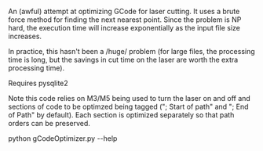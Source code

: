 An (awful) attempt at optimizing GCode for laser cutting.  It uses a brute force
method for finding the next nearest point.  Since the problem is NP hard, the 
execution time will increase exponentially as the input file size increases.

In practice, this hasn't been a /huge/ problem (for large files, the processing
time is long, but the savings in cut time on the laser are worth the extra
processing time).

Requires pysqlite2
 
Note this code relies on M3/M5 being used to turn the laser on and off and sections
of code to be optimzed being tagged ("; Start of path" and "; End of Path" by 
default).  Each section is optimized separately so that path orders can be preserved.

python gCodeOptimizer.py --help


